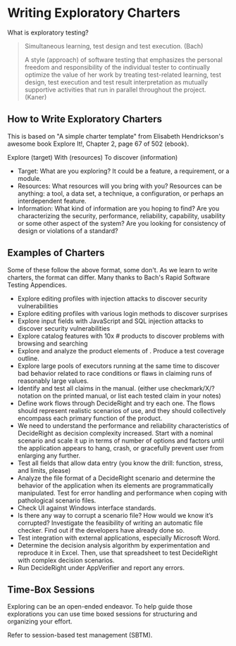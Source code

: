 # Writing Exploratory Charters

What is exploratory testing?

> Simultaneous learning, test design and test execution. \(Bach\)
>
> A style \(approach\) of software testing that emphasizes the personal freedom and responsibility of the individual tester to continually optimize the value of her work by treating test-related learning, test design, test execution and test result interpretation as mutually supportive activities that run in parallel throughout the project. \(Kaner\)

## How to Write Exploratory Charters

This is based on "A simple charter template" from Elisabeth Hendrickson's awesome book Explore It!, Chapter 2, page 67 of 502 \(ebook\).

Explore \(target\) With \(resources\) To discover \(information\)

* Target: What are you exploring? It could be a feature, a requirement, or a module.
* Resources: What resources will you bring with you? Resources can be anything: a tool, a data set, a technique, a configuration, or perhaps an interdependent feature.
* Information: What kind of information are you hoping to find? Are you characterizing the security, performance, reliability, capability, usability or some other aspect of the system? Are you looking for consistency of design or violations of a standard?

## Examples of Charters

Some of these follow the above format, some don't. As we learn to write charters, the format can differ. Many thanks to Bach's Rapid Software Testing Appendices.

* Explore editing profiles with injection attacks to discover security vulnerabilities
* Explore editing profiles with various login methods to discover surprises
* Explore input fields with JavaScript and SQL injection attacks to discover security vulnerabilities
* Explore catalog features with 10x \# products to discover problems with browsing and searching
* Explore and analyze the product elements of . Produce a test coverage outline.
* Explore large pools of executors running at the same time to discover bad behavior related to race conditions or flaws in claiming runs of reasonably large values.
* Identify and test all claims in the  manual. \(either use checkmark/X/? notation on the printed manual, or list each tested claim in your notes\)
* Define work flows through DecideRight and try each one. The flows should represent realistic scenarios of use, and they should collectively encompass each primary function of the product.
* We need to understand the performance and reliability characteristics of DecideRight as decision complexity increased. Start with a nominal scenario and scale it up in terms of number of options and factors until the application appears to hang, crash, or gracefully prevent user from enlarging any further.
* Test all fields that allow data entry \(you know the drill: function, stress, and limits, please\)
* Analyze the file format of a DecideRight scenario and determine the behavior of the application when its elements are programmatically manipulated. Test for error handling and performance when coping with pathological scenario files.
* Check UI against Windows interface standards.
* Is there any way to corrupt a scenario file? How would we know it’s corrupted? Investigate the feasibility of writing an automatic file checker. Find out if the developers have already done so.
* Test integration with external applications, especially Microsoft Word.
* Determine the decision analysis algorithm by experimentation and reproduce it in Excel. Then, use that spreadsheet to test DecideRight with complex decision scenarios.
* Run DecideRight under AppVerifier and report any errors.

## Time-Box Sessions

Exploring can be an open-ended endeavor. To help guide those explorations you can use time boxed sessions for structuring and organizing your effort.

Refer to session-based test management \(SBTM\).

